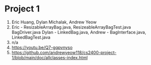 # Project 1 
1. Eric Huang, Dylan Michalak, Andrew Yeow 
2. Eric - ResizableArrayBag.java, ResizeableArrayBagTest.java BagDriver.java
   Dylan - LinkedBag.java, 
   Andrew - BagInterface.java, LinkedBagTest.java
3. n/a
4. https://youtu.be/Q7-gqpvnyso
5. https://github.com/andrewyeow118/cs2400-project-1/blob/main/doc/allclasses-index.html
